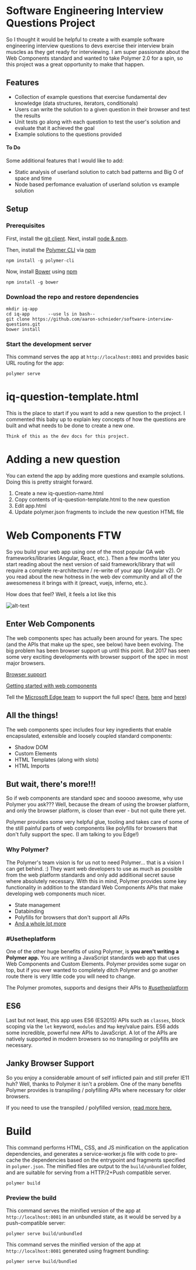 # Software Engineering Interview Questions Project

So I thought it would be helpful to create a with example software engineering interview questions to devs exercise their interview brain muscles as they get ready for interviewing. I am super passionate about the Web Components standard and wanted to take Polymer 2.0 for a spin, so this project was a great opportunity to make that happen.

## Features
* Collection of example questions that exercise fundamental dev knowledge (data structures, iterators, conditionals)
* Users can write the solution to a given question in their browser and test the results
* Unit tests go along with each question to test the user's solution and evaluate that it achieved the goal
* Example solutions to the questions provided

#### To Do
Some additional features that I would like to add:
* Static analysis of userland solution to catch bad patterns and Big O of space and time
* Node based perfomance evaluation of userland solution vs example solution

## Setup

### Prerequisites
First, install the [git client](https://git-scm.com/downloads). Next, install [node & npm](https://nodejs.org). 

Then, install the [Polymer CLI](https://github.com/Polymer/polymer-cli) via [npm](https://www.npmjs.com)

    npm install -g polymer-cli

Now, install [Bower](https://bower.io/) using [npm](https://www.npmjs.com)

    npm install -g bower

### Download the repo and restore dependencies

    mkdir iq-app
    cd iq-app       --use ls in bash--
    git clone https://github.com/aaron-schnieder/software-interview-questions.git
    bower install

### Start the development server

This command serves the app at `http://localhost:8081` and provides basic URL
routing for the app:

    polymer serve

# iq-question-template.html
This is the place to start if you want to add a new question to the project. I commented this baby up to explain key concepts of how the questions are built and
what needs to be done to create a new one.

`Think of this as the dev docs for this project.`

# Adding a new question

You can extend the app by adding more questions and example solutions. Doing this is pretty straight forward.

1. Create a new iq-question-name.html
2. Copy contents of iq-question-template.html to the new question
3. Edit app.html
4. Update polymer.json fragments to include the new question HTML file

# Web Components FTW
So you build your web app using one of the most popular GA web frameworks/libraries (Angular, React, etc.). Then a few months later you start reading about the next version of said framework/library that will require a complete re-architecture / re-write of your app (Angular v2). Or you read about the new hotness in the web dev community and all of the awesomeness it brings with it (preact, vuejs, inferno, etc.). 

How does that feel? Well, it feels a lot like this

![alt-text](https://media.tenor.com/images/ec46e93f5c45eafb689d5753af27d1f8/tenor.gif "Blow brains out.")

## Enter Web Components
The web components spec has actually been around for years. The spec (and the APIs that make up the spec, see below) have been evolving. The big problem has been browser support up until this point. But 2017 has seen some very exciting developments with browser support of the spec in most major browsers.

[Browser support](https://www.webcomponents.org/)

[Getting started with web components](https://www.webcomponents.org/introduction)

Tell the [Microsoft Edge team](https://developer.microsoft.com/en-us/microsoft-edge/platform/status/) to support the full spec! ([here](https://wpdev.uservoice.com/forums/257854-microsoft-edge-developer/suggestions/6263785-shadow-dom-unprefixed), [here](https://wpdev.uservoice.com/forums/257854-microsoft-edge-developer/suggestions/6261318-html-imports) and [here](https://wpdev.uservoice.com/forums/257854-microsoft-edge-developer/suggestions/6261298-custom-elements))

## All the things!
The web components spec includes four key ingredients that enable encapsulated, extensible and loosely coupled standard components:
* Shadow DOM
* Custom Elements
* HTML Templates (along with slots)
* HTML Imports

## But wait, there's more!!!
So if web components are standard spec and sooooo awesome, why use Polymer you ask??? Well, because the dream of using the browser platform, and only the browser platform, is closer than ever - but not quite there yet. 

Polymer provides some very helpful glue, tooling and takes care of some of the still painful parts of web components like polyfills for browsers that don't fully support the spec. (I am talking to you Edge!)

### Why Polymer? 
The Polymer's team vision is for us not to need Polymer... that is a vision I can get behind. :) They want web developers to use as much as possible from the web platform standards and only add additional secret sause where absolutely necessary. With this in mind, Polymer provides some key functionality in addition to the standard Web Components APIs that make developing web components much nicer.
* State management
* Databinding
* Polyfills for browsers that don't support all APIs 
* [And a whole lot more](https://www.polymer-project.org/2.0/start/)

### #Usetheplatform
One of the other huge benefits of using Polymer, is **you aren't writing a Polymer app.** You are writing a JavaScript standards web app that uses Web Components and Custom Elements. Polymer provides some sugar on top, but if you ever wanted to completely ditch Polymer and go another route there is very little code you will need to change.

The Polymer promotes, supports and designs their APIs to [#usetheplatform](https://twitter.com/search?q=%23usetheplatform&lang=en)

## ES6
Last but not least, this app uses ES6 (ES2015) APIs such as `classes`, block scoping via the `let` keyword, `modules` and `Map` key/value pairs. ES6 adds some incredible, powerful new APIs to JavaScript. A lot of the APIs are natively supported in modern browsers so no transpiling or polyfills are necessary.

## Janky Browser Support
So you enjoy a considerable amount of self inflicted pain and still prefer IE11 huh? Well, thanks to Polymer it isn't a problem. One of the many benefits Polymer provides is transpiling / polyfilling APIs where necessary for older browsers.

If you need to use the transpiled / polyfilled version, [read more here.](https://www.polymer-project.org/2.0/docs/polyfills)

# Build

This command performs HTML, CSS, and JS minification on the application
dependencies, and generates a service-worker.js file with code to pre-cache the
dependencies based on the entrypoint and fragments specified in `polymer.json`.
The minified files are output to the `build/unbundled` folder, and are suitable
for serving from a HTTP/2+Push compatible server.

    polymer build

### Preview the build

This command serves the minified version of the app at `http://localhost:8081`
in an unbundled state, as it would be served by a push-compatible server:

    polymer serve build/unbundled

This command serves the minified version of the app at `http://localhost:8081`
generated using fragment bundling:

    polymer serve build/bundled